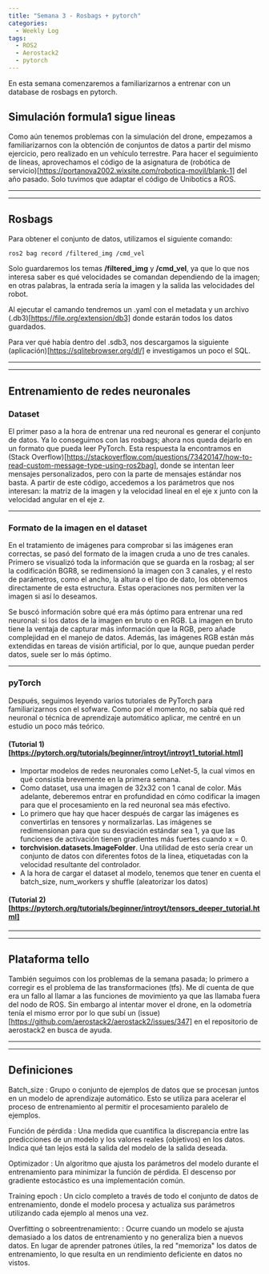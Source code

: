```yaml
---
title: "Semana 3 - Rosbags + pytorch"
categories:
  - Weekly Log
tags:
  - ROS2
  - Aerostack2
  - pytorch
---
```


En esta semana comenzaremos a familiarizarnos a entrenar con un database de rosbags en pytorch. 

## Simulación formula1 sigue lineas
Como aún tenemos problemas con la simulación del drone, empezamos a familiarizarnos con la obtención de conjuntos de datos a partir del mismo ejercicio, pero realizado en un vehículo terrestre. Para hacer el seguimiento de líneas, aprovechamos el código de la asignatura de (robótica de servicio)[https://portanova2002.wixsite.com/robotica-movil/blank-1] del año pasado. Solo tuvimos que adaptar el código de Unibotics a ROS.

---
---

## Rosbags
Para obtener el conjunto de datos, utilizamos el siguiente comando:

```bash
ros2 bag record /filtered_img /cmd_vel
```

Solo guardaremos los temas **/filtered_img** y **/cmd_vel**, ya que lo que nos interesa saber es qué velocidades se comandan dependiendo de la imagen; en otras palabras, la entrada sería la imagen y la salida las velocidades del robot.

Al ejecutar el camando tendremos un .yaml con el metadata y un archivo (.db3)[https://file.org/extension/db3] donde estarán todos los datos guardados.

Para ver qué había dentro del .sdb3, nos descargamos la siguiente (aplicación)[https://sqlitebrowser.org/dl/] e investigamos un poco el SQL.

---
---

## Entrenamiento de redes neuronales
### Dataset
El primer paso a la hora de entrenar una red neuronal es generar el conjunto de datos. Ya lo conseguimos con las rosbags; ahora nos queda dejarlo en un formato que pueda leer PyTorch. Esta respuesta la encontramos en (Stack Overflow)[https://stackoverflow.com/questions/73420147/how-to-read-custom-message-type-using-ros2bag], donde se intentan leer mensajes personalizados, pero con la parte de mensajes estándar nos basta. A partir de este código, accedemos a los parámetros que nos interesan: la matriz de la imagen y la velocidad lineal en el eje x junto con la velocidad angular en el eje z.

---

### Formato de la imagen en el dataset
En el tratamiento de imágenes para comprobar si las imágenes eran correctas, se pasó del formato de la imagen cruda a uno de tres canales. Primero se visualizó toda la información que se guarda en la rosbag; al ser la codificación BGR8, se redimensionó la imagen con 3 canales, y el resto de parámetros, como el ancho, la altura o el tipo de dato, los obtenemos directamente de esta estructura. Estas operaciones nos permiten ver la imagen si así lo deseamos.

Se buscó información sobre qué era más óptimo para entrenar una red neuronal: si los datos de la imagen en bruto o en RGB. La imagen en bruto tiene la ventaja de capturar más información que la RGB, pero añade complejidad en el manejo de datos. Además, las imágenes RGB están más extendidas en tareas de visión artificial, por lo que, aunque puedan perder datos, suele ser lo más óptimo.

---

### pyTorch
Después, seguimos leyendo varios tutoriales de PyTorch para familiarizarnos con el sofware. Como por el momento, no sabía qué red neuronal o técnica de aprendizaje automático aplicar, me centré en un estudio un poco más teórico.

#### (Tutorial 1)[https://pytorch.org/tutorials/beginner/introyt/introyt1_tutorial.html]
* Importar modelos de redes neuronales como LeNet-5, la cual vimos en qué consistía brevemente en la primera semana. 
* Como dataset, usa una imagen de 32x32 con 1 canal de color. Más adelante, deberemos entrar en profundidad en cómo codificar la imagen para que el procesamiento en la red neuronal sea más efectivo.
* Lo primero que hay que hacer después de cargar las imágenes es convertirlas en tensores y normalizarlas. Las imágenes se redimensionan para que su desviación estándar sea 1, ya que las funciones de activación tienen gradientes más fuertes cuando x = 0.
* **torchvision.datasets.ImageFolder**. Una utilidad de esto sería crear un conjunto de datos con diferentes fotos de la línea, etiquetadas con la velocidad resultante del controlador.
* A la hora de cargar el dataset al modelo, tenemos que tener en cuenta el batch_size, num_workers y shuffle (aleatorizar los datos)

#### (Tutorial 2)[https://pytorch.org/tutorials/beginner/introyt/tensors_deeper_tutorial.html]


---
---

## Plataforma tello
También seguimos con los problemas de la semana pasada; lo primero a corregir es el problema de las transformaciones (tfs). Me dí cuenta de que era un fallo al llamar a las funciones de movimiento ya que las llamaba fuera del nodo de ROS. Sin embargo al intentar mover el drone, en la odometría tenía el mismo error por lo que subí un (issue)[https://github.com/aerostack2/aerostack2/issues/347] en el repositorio de aerostack2 en busca de ayuda.

---
---
## Definiciones

Batch_size
: Grupo o conjunto de ejemplos de datos que se procesan juntos en un modelo de aprendizaje automático. Esto se utiliza para acelerar el proceso de entrenamiento al permitir el procesamiento paralelo de ejemplos.

Función de pérdida
: Una medida que cuantifica la discrepancia entre las predicciones de un modelo y los valores reales (objetivos) en los datos. Indica qué tan lejos está la salida del modelo de la salida deseada.

Optimizador
: Un algoritmo que ajusta los parámetros del modelo durante el entrenamiento para minimizar la función de pérdida. El descenso por gradiente estocástico es una implementación común.

Training epoch
: Un ciclo completo a través de todo el conjunto de datos de entrenamiento, donde el modelo procesa y actualiza sus parámetros utilizando cada ejemplo al menos una vez.

Overfitting o sobreentrenamiento:
: Ocurre cuando un modelo se ajusta demasiado a los datos de entrenamiento y no generaliza bien a nuevos datos. En lugar de aprender patrones útiles, la red "memoriza" los datos de entrenamiento, lo que resulta en un rendimiento deficiente en datos no vistos.
